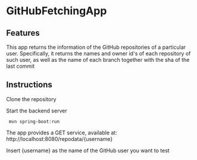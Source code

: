 # GitHubFetchingApp
 
## Features
This app returns the information of the GitHub repositories of a particular user.
Specifically, it returns the names and owner id's of each repository of such user, as well as the name of each branch together with the sha of the last commit


## Instructions
Clone the repository

Start the backend server
```
 mvn spring-boot:run
```
The app provides a GET service, available at:
http://localhost:8080/repodata/{username}

Insert {username} as the name of the GitHub user you want to test